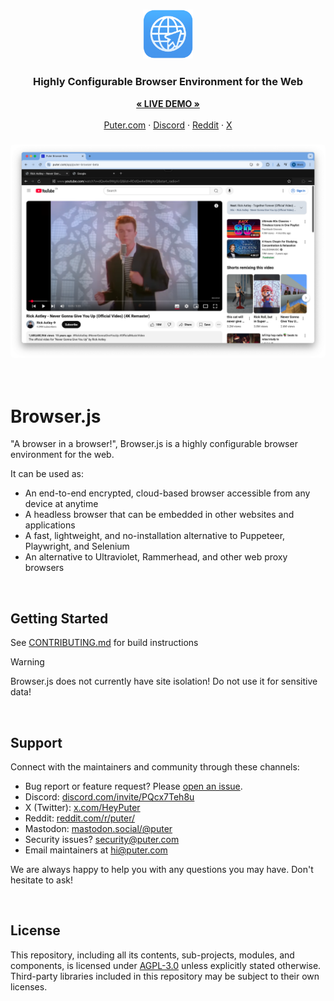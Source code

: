 <h3 align="center"><img width="80" alt="Browser.js" src="./assets/icon-256.png"></h3>

<h3 align="center">Highly Configurable Browser Environment for the Web</h3>

<p align="center">
    <a href="https://puter.com/app/puter-browser-beta"><strong>« LIVE DEMO »</strong></a>
    <br />
    <br />
    <a href="https://puter.com">Puter.com</a>
    ·
    <a href="https://discord.com/invite/PQcx7Teh8u">Discord</a>
    ·
    <a href="https://reddit.com/r/puter">Reddit</a>
    ·
    <a href="https://twitter.com/HeyPuter">X</a>
</p>
<h3 align="center"><img style="border-radius:5px;" alt="screenshot" src="./assets/screenshot.png"></h3>

<br>

# Browser.js

"A browser in a browser!", Browser.js is a highly configurable browser environment for the web.

It can be used as:

- An end-to-end encrypted, cloud-based browser accessible from any device at anytime
- A headless browser that can be embedded in other websites and applications
- A fast, lightweight, and no-installation alternative to Puppeteer, Playwright, and Selenium
- An alternative to Ultraviolet, Rammerhead, and other web proxy browsers

<br>

## Getting Started

See [CONTRIBUTING.md](/CONTRIBUTING.md) for build instructions

> [!WARNING]
> Browser.js does not currently have site isolation! Do not use it for sensitive data!

<br>

## Support

Connect with the maintainers and community through these channels:

- Bug report or feature request? Please [open an issue](https://github.com/HeyPuter/browser.js/issues/new/choose).
- Discord: [discord.com/invite/PQcx7Teh8u](https://discord.com/invite/PQcx7Teh8u)
- X (Twitter): [x.com/HeyPuter](https://x.com/HeyPuter)
- Reddit: [reddit.com/r/puter/](https://www.reddit.com/r/puter/)
- Mastodon: [mastodon.social/@puter](https://mastodon.social/@puter)
- Security issues? [security@puter.com](mailto:security@puter.com)
- Email maintainers at [hi@puter.com](mailto:hi@puter.com)

We are always happy to help you with any questions you may have. Don't hesitate to ask!

<br/>

## License

This repository, including all its contents, sub-projects, modules, and components, is licensed under [AGPL-3.0](https://github.com/HeyPuter/puter/blob/main/LICENSE.txt) unless explicitly stated otherwise. Third-party libraries included in this repository may be subject to their own licenses.

<br/>
